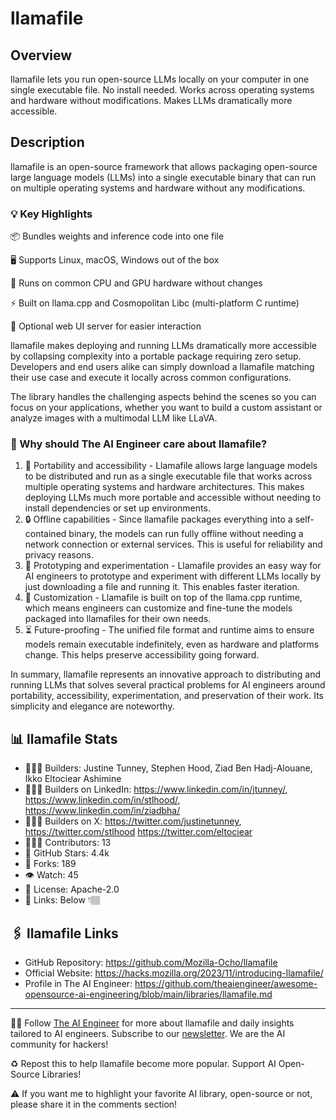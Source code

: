 # llamafile
## Overview
llamafile lets you run open-source LLMs locally on your computer in one single executable file. No install needed. Works across operating systems and hardware without modifications. Makes LLMs dramatically more accessible.

## Description
llamafile is an open-source framework that allows packaging open-source large language models (LLMs) into a single executable binary that can run on multiple operating systems and hardware without any modifications.

### 💡 Key Highlights
📦 Bundles weights and inference code into one file

🖥️ Supports Linux, macOS, Windows out of the box

🤖 Runs on common CPU and GPU hardware without changes

⚡ Built on llama.cpp and Cosmopolitan Libc (multi-platform C runtime)

🔌 Optional web UI server for easier interaction

llamafile makes deploying and running LLMs dramatically more accessible by collapsing complexity into a portable package requiring zero setup. Developers and end users alike can simply download a llamafile matching their use case and execute it locally across common configurations.

The library handles the challenging aspects behind the scenes so you can focus on your applications, whether you want to build a custom assistant or analyze images with a multimodal LLM like LLaVA.

### 🤔 Why should The AI Engineer care about llamafile?
1. 🚚 Portability and accessibility - Llamafile allows large language models to be distributed and run as a single executable file that works across multiple operating systems and hardware architectures. This makes deploying LLMs much more portable and accessible without needing to install dependencies or set up environments.
2. 🔒 Offline capabilities - Since llamafile packages everything into a self-contained binary, the models can run fully offline without needing a network connection or external services. This is useful for reliability and privacy reasons.
3. 🧪 Prototyping and experimentation - Llamafile provides an easy way for AI engineers to prototype and experiment with different LLMs locally by just downloading a file and running it. This enables faster iteration.
4. 🔧 Customization - Llamafile is built on top of the llama.cpp runtime, which means engineers can customize and fine-tune the models packaged into llamafiles for their own needs.
5. ⏳ Future-proofing - The unified file format and runtime aims to ensure models remain executable indefinitely, even as hardware and platforms change. This helps preserve accessibility going forward.

In summary, llamafile represents an innovative approach to distributing and running LLMs that solves several practical problems for AI engineers around portability, accessibility, experimentation, and preservation of their work. Its simplicity and elegance are noteworthy.


## 📊 llamafile Stats
* 👷🏽‍♀️ Builders: Justine Tunney, Stephen Hood, Ziad Ben Hadj-Alouane, Ikko Eltociear Ashimine
* 👩🏽‍💼 Builders on LinkedIn: https://www.linkedin.com/in/jtunney/, https://www.linkedin.com/in/stlhood/, https://www.linkedin.com/in/ziadbha/
* 👩🏽‍🏭 Builders on X: https://twitter.com/justinetunney, https://twitter.com/stlhood https://twitter.com/eltociear
* 👩🏽‍💻 Contributors: 13
* 💫 GitHub Stars: 4.4k
* 🍴 Forks: 189
* 👁️ Watch: 45
* 🪪 License: Apache-2.0
* 🔗 Links: Below 👇🏽

## 🖇️ llamafile Links
* GitHub Repository: https://github.com/Mozilla-Ocho/llamafile
* Official Website: https://hacks.mozilla.org/2023/11/introducing-llamafile/
* Profile in The AI Engineer: https://github.com/theaiengineer/awesome-opensource-ai-engineering/blob/main/libraries/llamafile.md

---
🧙🏽 Follow [The AI Engineer](https://www.linkedin.com/company/theaiengineer/) for more about llamafile and daily insights tailored to AI engineers. Subscribe to our [newsletter](http://theaiengineerco.substack.com). We are the AI community for hackers!

♻️ Repost this to help llamafile become more popular. Support AI Open-Source Libraries!

⚠️ If you want me to highlight your favorite AI library, open-source or not, please share it in the comments section!